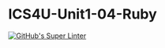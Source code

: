 # ICS4U-Unit1-04-Ruby
[![GitHub's Super Linter](https://github.com/cameron-teed/ICS4U-Unit1-04-Ruby/workflows/GitHub's%20Super%20Linter/badge.svg)](https://github.com/cameron-teed/ICS4U-Unit1-04-Ruby/actions)
